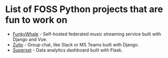 # List of FOSS Python projects that are fun to work on

* [FunkyWhale](https://dev.funkwhale.audio/funkwhale/funkwhale) - Self-hosted federated music streaming service built with Django and Vue.
* [Zulip](https://github.com/zulip/zulip) - Group chat, like Slack or MS Teams built with Django.
* [Superset](https://github.com/apache/incubator-superset) - Data analytics dashboard built with Flask.
